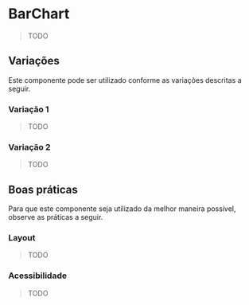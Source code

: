 # BarChart

> TODO

## Variações

Este componente pode ser utilizado conforme as variações descritas a seguir.

### Variação 1

> TODO

### Variação 2

> TODO

## Boas práticas

Para que este componente seja utilizado da melhor maneira possível, observe as práticas a seguir.

### Layout

> TODO

### Acessibilidade

> TODO

